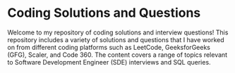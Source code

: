 # Coding Solutions and Questions

Welcome to my repository of coding solutions and interview questions! This repository includes a variety of solutions and questions that I have worked on from different coding platforms such as LeetCode, GeeksforGeeks (GFG), Scaler, and Code 360. The content covers a range of topics relevant to Software Development Engineer (SDE) interviews and SQL queries.
